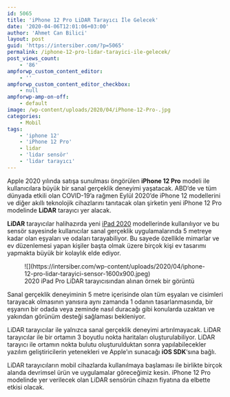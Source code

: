 ```yaml
---
id: 5065
title: 'iPhone 12 Pro LiDAR Tarayıcı İle Gelecek'
date: '2020-04-06T12:01:06+03:00'
author: 'Ahmet Can Bilici'
layout: post
guid: 'https://intersiber.com/?p=5065'
permalink: /iphone-12-pro-lidar-tarayici-ile-gelecek/
post_views_count:
    - '86'
ampforwp_custom_content_editor:
    - ''
ampforwp_custom_content_editor_checkbox:
    - null
ampforwp-amp-on-off:
    - default
image: /wp-content/uploads/2020/04/iPhone-12-Pro-.jpg
categories:
    - Mobil
tags:
    - 'iphone 12'
    - 'iPhone 12 Pro'
    - lidar
    - 'lidar sensör'
    - 'lidar tarayıcı'
---
```


Apple 2020 yılında satışa sunulması öngörülen **iPhone 12 Pro** modeli ile kullanıcılara büyük bir sanal gerçeklik deneyimi yaşatacak. ABD’de ve tüm dünyada etkili olan COVID-19’a rağmen Eylül 2020’de iPhone 12 modellerini ve diğer akıllı teknolojik cihazlarını tanıtacak olan şirketin yeni iPhone 12 Pro modelinde **LiDAR** tarayıcı yer alacak.

**LiDAR** tarayıcılar halihazırda yeni [iPad 2020](https://intersiber.com/yeni-ipad-pro-2020-tanitildi-iste-fiyati-ve-ozellikleri/) modellerinde kullanılıyor ve bu sensör sayesinde kullanıcılar sanal gerçeklik uygulamalarında 5 metreye kadar olan eşyaları ve odaları tarayabiliyor. Bu sayede özellikle mimarlar ve ev düzenlemesi yapan kişiler başta olmak üzere birçok kişi ev tasarımı yapmakta büyük bir kolaylık elde ediyor.

<figure class="wp-block-image size-large">![](https://intersiber.com/wp-content/uploads/2020/04/iphone-12-pro-lidar-tarayici-sensor-1600x900.jpeg)<figcaption>2020 iPad Pro LiDAR tarayıcısından alınan örnek bir görüntü </figcaption></figure>Sanal gerçeklik deneyiminin 5 metre içerisinde olan tüm eşyaları ve cisimleri tarayacak olmasının yanısıra aynı zamanda 1 odanın tasarlanmasında, bir eşyanın bir odada veya zeminde nasıl duracağı gibi konularda uzaktan ve yakından görünüm desteği sağlaması bekleniyor.

LiDAR tarayıcılar ile yalnızca sanal gerçeklik deneyimi artırılmayacak. LiDAR tarayıcılar ile bir ortamın 3 boyutlu nokta haritaları oluşturulabiliyor. LiDAR tarayıcı ile ortamın nokta bulutu oluşturulduktan sonra yapılabilecekler yazılım geliştiricilerin yetenekleri ve Apple’ın sunacağı **iOS SDK**‘sına bağlı.

LiDAR tarayıcıların mobil cihazlarda kullanılmaya başlaması ile birlikte birçok alanda devrimsel ürün ve uygulamalar göreceğimiz kesin. iPhone 12 Pro modelinde yer verilecek olan LiDAR sensörün cihazın fiyatına da elbette etkisi olacak.